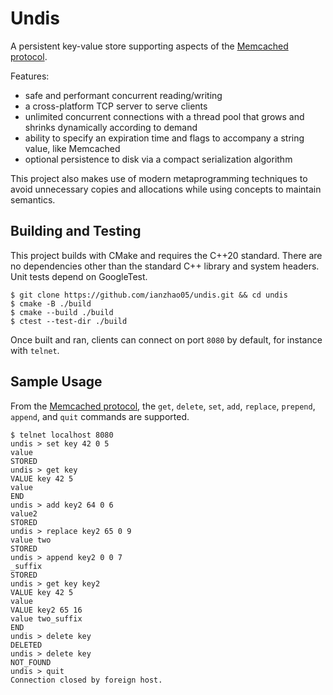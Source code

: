 # Undis

A persistent key-value store supporting aspects of the [Memcached protocol](https://github.com/memcached/memcached/blob/master/doc/protocol.txt).

Features:

- safe and performant concurrent reading/writing
- a cross-platform TCP server to serve clients
- unlimited concurrent connections with a thread pool that grows and shrinks dynamically according to demand
- ability to specify an expiration time and flags to accompany a string value, like Memcached
- optional persistence to disk via a compact serialization algorithm

This project also makes use of modern metaprogramming techniques to avoid unnecessary copies and allocations while using concepts to maintain semantics.

## Building and Testing

This project builds with CMake and requires the C++20 standard. There are no dependencies other than the standard C++ library and system headers. Unit tests depend on GoogleTest.

```shell
$ git clone https://github.com/ianzhao05/undis.git && cd undis
$ cmake -B ./build
$ cmake --build ./build
$ ctest --test-dir ./build
```

Once built and ran, clients can connect on port `8080` by default, for instance with `telnet`.

## Sample Usage

From the [Memcached protocol](https://github.com/memcached/memcached/blob/master/doc/protocol.txt), the `get`, `delete`, `set`, `add`, `replace`, `prepend`, `append`, and `quit` commands are supported.

```
$ telnet localhost 8080
undis > set key 42 0 5
value
STORED
undis > get key
VALUE key 42 5
value
END
undis > add key2 64 0 6
value2
STORED
undis > replace key2 65 0 9
value two
STORED
undis > append key2 0 0 7
_suffix
STORED
undis > get key key2
VALUE key 42 5
value
VALUE key2 65 16
value two_suffix
END
undis > delete key
DELETED
undis > delete key
NOT_FOUND
undis > quit
Connection closed by foreign host.
```
